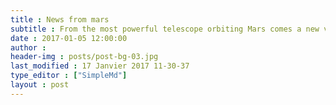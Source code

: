 ```yaml
---
title : News from mars
subtitle : From the most powerful telescope orbiting Mars comes a new view of Earth and its moon
date : 2017-01-05 12:00:00
author : 
header-img : posts/post-bg-03.jpg
last_modified : 17 Janvier 2017 11-30-37
type_editor : ["SimpleMd"]
layout : post
---
```

